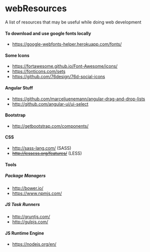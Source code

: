 # webResources
A list of resources that may be useful while doing web development

#### To download and use google fonts locally
* https://google-webfonts-helper.herokuapp.com/fonts/

#### Some Icons
* https://fortawesome.github.io/Font-Awesome/icons/
* https://fonticons.com/sets
* https://github.com/76design/76d-social-icons

#### Angular Stuff
* https://github.com/marceljuenemann/angular-drag-and-drop-lists
* http://github.com/angular-ui/ui-select

#### Bootstrap
* http://getbootstrap.com/components/

#### CSS
* http://sass-lang.com/  (SASS)
* ~~http://lesscss.org/features/~~  (LESS)

#### Tools
##### Package Managers
* http://bower.io/
* https://www.npmjs.com/

##### JS Task Runners
* http://gruntjs.com/
* http://gulpjs.com/

#### JS Runtime Engine
* https://nodejs.org/en/


